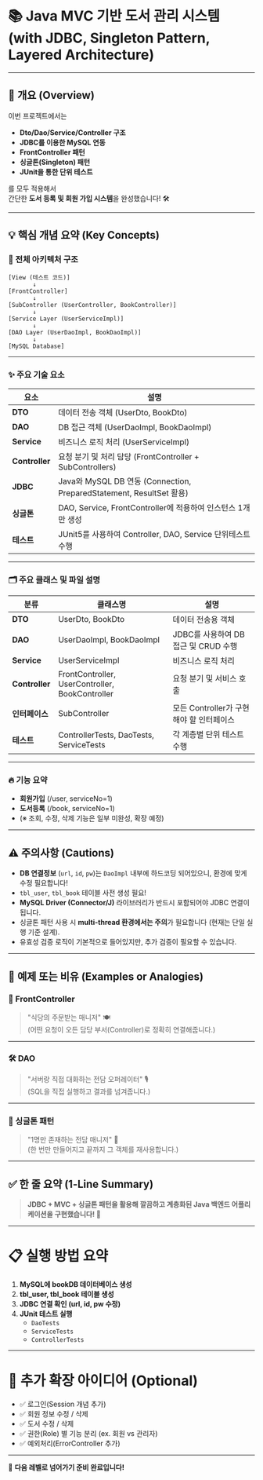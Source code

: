 # 📚 Java MVC 기반 도서 관리 시스템 (with JDBC, Singleton Pattern, Layered Architecture)

---

## 📌 개요 (Overview)

이번 프로젝트에서는

- **Dto/Dao/Service/Controller 구조**
- **JDBC를 이용한 MySQL 연동**
- **FrontController 패턴**
- **싱글톤(Singleton) 패턴**
- **JUnit을 통한 단위 테스트**

를 모두 적용해서  
간단한 **도서 등록 및 회원 가입 시스템**을 완성했습니다! 🛠️

---

## 💡 핵심 개념 요약 (Key Concepts)

### 🧱 전체 아키텍처 구조

```text
[View (테스트 코드)]
       ↓
[FrontController]
       ↓
[SubController (UserController, BookController)]
       ↓
[Service Layer (UserServiceImpl)]
       ↓
[DAO Layer (UserDaoImpl, BookDaoImpl)]
       ↓
[MySQL Database]
```

---

### ✨ 주요 기술 요소

| 요소          | 설명                                                                                     |
|---------------|-------------------------------------------------------------------------------------------|
| **DTO**       | 데이터 전송 객체 (UserDto, BookDto)                                                        |
| **DAO**       | DB 접근 객체 (UserDaoImpl, BookDaoImpl)                                                    |
| **Service**   | 비즈니스 로직 처리 (UserServiceImpl)                                                      |
| **Controller**| 요청 분기 및 처리 담당 (FrontController + SubControllers)                                 |
| **JDBC**      | Java와 MySQL DB 연동 (Connection, PreparedStatement, ResultSet 활용)                      |
| **싱글톤**    | DAO, Service, FrontController에 적용하여 인스턴스 1개만 생성                               |
| **테스트**    | JUnit5를 사용하여 Controller, DAO, Service 단위테스트 수행                                |

---

### 🗂️ 주요 클래스 및 파일 설명

| 분류         | 클래스명                | 설명                                  |
|--------------|-------------------------|--------------------------------------|
| **DTO**     | UserDto, BookDto         | 데이터 전송용 객체                   |
| **DAO**     | UserDaoImpl, BookDaoImpl | JDBC를 사용하여 DB 접근 및 CRUD 수행 |
| **Service** | UserServiceImpl          | 비즈니스 로직 처리                   |
| **Controller** | FrontController, UserController, BookController | 요청 분기 및 서비스 호출 |
| **인터페이스** | SubController           | 모든 Controller가 구현해야 할 인터페이스 |
| **테스트**   | ControllerTests, DaoTests, ServiceTests | 각 계층별 단위 테스트 수행 |

---

### 🔥 기능 요약

- **회원가입** (/user, serviceNo=1)
- **도서등록** (/book, serviceNo=1)
- (※ 조회, 수정, 삭제 기능은 일부 미완성, 확장 예정)

---

## ⚠ 주의사항 (Cautions)

- **DB 연결정보** (`url`, `id`, `pw`)는 `DaoImpl` 내부에 하드코딩 되어있으니, 환경에 맞게 수정 필요합니다!
- `tbl_user`, `tbl_book` 테이블 사전 생성 필요!
- **MySQL Driver (Connector/J)** 라이브러리가 반드시 포함되어야 JDBC 연결이 됩니다.
- 싱글톤 패턴 사용 시 **multi-thread 환경에서는 주의**가 필요합니다 (현재는 단일 실행 기준 설계).
- 유효성 검증 로직이 기본적으로 들어있지만, 추가 검증이 필요할 수 있습니다.

---

## 🧪 예제 또는 비유 (Examples or Analogies)

### 🧠 FrontController
> "식당의 주문받는 매니저" 🍽️  
> (어떤 요청이 오든 담당 부서(Controller)로 정확히 연결해줍니다.)

---

### 🛠️ DAO
> "서버랑 직접 대화하는 전담 오퍼레이터" 🎙️  
> (SQL을 직접 실행하고 결과를 넘겨줍니다.)

---

### 🧩 싱글톤 패턴
> "1명만 존재하는 전담 매니저" 👤  
> (한 번만 만들어지고 끝까지 그 객체를 재사용합니다.)

---

## ✅ 한 줄 요약 (1-Line Summary)

> **JDBC + MVC + 싱글톤 패턴을 활용해 깔끔하고 계층화된 Java 백엔드 어플리케이션을 구현했습니다! 🚀**

---

# 📋 실행 방법 요약

1. **MySQL에 bookDB 데이터베이스 생성**
2. **tbl_user, tbl_book 테이블 생성**
3. **JDBC 연결 확인 (url, id, pw 수정)**
4. **JUnit 테스트 실행**
    - `DaoTests`
    - `ServiceTests`
    - `ControllerTests`

---

# 📌 추가 확장 아이디어 (Optional)

- ✅ 로그인(Session 개념 추가)
- ✅ 회원 정보 수정 / 삭제
- ✅ 도서 수정 / 삭제
- ✅ 권한(Role) 별 기능 분리 (ex. 회원 vs 관리자)
- ✅ 예외처리(ErrorController 추가)

---

🎯 **다음 레벨로 넘어가기 준비 완료입니다!**
